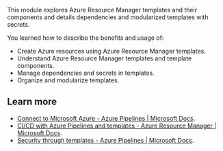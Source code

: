 This module explores Azure Resource Manager templates and their components and details dependencies and modularized templates with secrets.

You learned how to describe the benefits and usage of:

 -  Create Azure resources using Azure Resource Manager templates.
 -  Understand Azure Resource Manager templates and template components.
 -  Manage dependencies and secrets in templates.
 -  Organize and modularize templates.

## Learn more

 -  [Connect to Microsoft Azure - Azure Pipelines \| Microsoft Docs](/azure/devops/pipelines/library/connect-to-azure).
 -  [CI/CD with Azure Pipelines and templates - Azure Resource Manager \| Microsoft Docs](/azure/azure-resource-manager/templates/add-template-to-azure-pipelines).
 -  [Security through templates - Azure Pipelines \| Microsoft Docs](/azure/devops/pipelines/security/templates).
